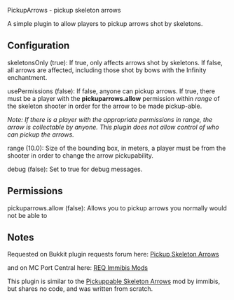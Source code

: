 PickupArrows - pickup skeleton arrows

A simple plugin to allow players to pickup arrows shot by skeletons.

## Configuration
skeletonsOnly (true): If true, only affects arrows shot by skeletons. If false, all arrows
are affected, including those shot by bows with the Infinity enchantment.

usePermissions (false): If false, anyone can pickup arrows. If true, there must be a player
with the **pickuparrows.allow** permission within *range* of the skeleton shooter in order
for the arrow to be made pickup-able.

*Note: If there is a player with the appropriate permissions in range, the arrow is
collectable by anyone. This plugin does not allow control of who can pickup the arrows.*

range (10.0): Size of the bounding box, in meters, a player must be from the shooter
in order to change the arrow pickupability.

debug (false): Set to true for debug messages.

## Permissions
pickuparrows.allow (false): Allows you to pickup arrows you normally would not be able to

## Notes
Requested on Bukkit plugin requests forum here: [Pickup Skeleton Arrows](http://forums.bukkit.org/threads/pickup-skeleton-arrows.57424/)

and on MC Port Central here: [REQ Immibis Mods](http://www.mcportcentral.co.za/index.php?topic=1609.0)

This plugin is similar to the [Pickuppable Skeleton Arrows](http://www.minecraftforum.net/topic/1001131-110-immibiss-mods-smp/) mod by immibis, 
but shares no code, and was written from scratch.

